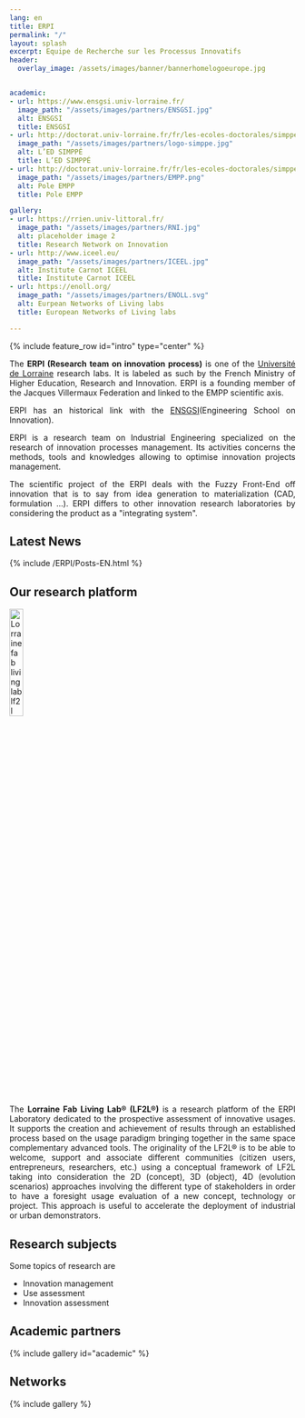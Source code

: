 ```yaml
---
lang: en
title: ERPI
permalink: "/"
layout: splash
excerpt: Equipe de Recherche sur les Processus Innovatifs
header:
  overlay_image: /assets/images/banner/bannerhomelogoeurope.jpg


academic:
- url: https://www.ensgsi.univ-lorraine.fr/
  image_path: "/assets/images/partners/ENSGSI.jpg"
  alt: ENSGSI
  title: ENSGSI
- url: http://doctorat.univ-lorraine.fr/fr/les-ecoles-doctorales/simppe/presentation
  image_path: "/assets/images/partners/logo-simppe.jpg"
  alt: L’ED SIMPPÉ
  title: L’ED SIMPPÉ
- url: http://doctorat.univ-lorraine.fr/fr/les-ecoles-doctorales/simppe/presentation
  image_path: "/assets/images/partners/EMPP.png"
  alt: Pole EMPP
  title: Pole EMPP

gallery:
- url: https://rrien.univ-littoral.fr/
  image_path: "/assets/images/partners/RNI.jpg"
  alt: placeholder image 2
  title: Research Network on Innovation
- url: http://www.iceel.eu/
  image_path: "/assets/images/partners/ICEEL.jpg"
  alt: Institute Carnot ICEEL
  title: Institute Carnot ICEEL
- url: https://enoll.org/
  image_path: "/assets/images/partners/ENOLL.svg"
  alt: Eurpean Networks of Living labs
  title: European Networks of Living labs

---
```


{% include feature_row id="intro" type="center" %}


<p style="text-align:justify;">The <b>ERPI (Research team on innovation process)</b> is one of the <a href="http://univ-lorraine.fr">Université de Lorraine</a> research labs.
It is labeled as such by the French Ministry of Higher Education, Research and Innovation.
ERPI is a founding member of the Jacques Villermaux Federation and linked to the EMPP scientific axis.</p>

<p style="text-align:justify;">ERPI has an historical link with the <a href="http://ensgsi.univ-lorraine.fr">ENSGSI</a>(Engineering School on Innovation).</p>

<p style="text-align:justify;">ERPI is a research team on Industrial Engineering specialized on the research of innovation processes management. Its activities concerns the methods, tools and knowledges allowing to optimise innovation projects management.</p>

<p style="text-align:justify;">The scientific project of the ERPI deals with the Fuzzy Front-End off innovation that is to say from idea generation to materialization (CAD, formulation ...). ERPI differs to other innovation research laboratories by considering the product as a "integrating system".</p>


## Latest News

{% include /ERPI/Posts-EN.html %}  


## Our research platform 


<a href="http://lf2l.fr/">
<img src="/assets/images/partners/LF2L-Vertical.jpg"  alt= "Lorraine fab living lab lf2l" width="22%" class="align-right">
</a>

<p style="text-align:justify;">The <b>Lorraine Fab Living Lab® (LF2L®)</b> is a research platform of the ERPI Laboratory dedicated to the prospective assessment of innovative usages. It supports the creation and achievement of results through an established process based on the usage paradigm bringing together in the same space complementary advanced tools. The originality of the LF2L® is to be able to welcome, support and associate different communities (citizen users, entrepreneurs, researchers, etc.) using a conceptual framework of LF2L taking into consideration the 2D (concept), 3D (object), 4D (evolution scenarios) approaches involving the different type of stakeholders in order to have a foresight usage evaluation of a new concept, technology or project. This approach is useful to accelerate the deployment of industrial or urban demonstrators.</p>


## Research subjects

 Some topics of research are 

- Innovation management
- Use assessment
- Innovation assessment


## Academic partners

{% include gallery id="academic" %}

## Networks

{% include gallery %}

